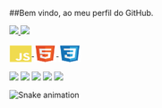 ##Bem vindo, ao meu perfil do GitHub.



<div>
   <a href="https://github.com/Gustavofurtad">
   <img height="180em" src="https://github-readme-stats.vercel.app/api?username=Gustavofurtad&show_icons=true&theme=dracula&include_all_commits=true&count_private=true"/>
   <img height="180em" src="https://github-readme-stats.vercel.app/api/top-langs/?username=Gustavofurtad&layout=compact&langs_count=6&theme=dracula"/>
 </div>
  
  <div style="display: inline_block"><br>
   <img align="center" alt="Js" height="30" width="40"          src="https://raw.githubusercontent.com/devicons/devicon/master/icons/javascript/javascript-plain.svg">
   <img align="center" alt="HTML" height="30" width="40"  src="https://raw.githubusercontent.com/devicons/devicon/master/icons/html5/html5-original.svg">
   <img align="center" alt="CSS" height="30" width="40"  src="https://raw.githubusercontent.com/devicons/devicon/master/icons/css3/css3-original.svg">  
 </div>
 
 <br>
 
<div> 
  <a href="" target="_blank"><img src="https://img.shields.io/badge/YouTube-FF0000?style=for-the-badge&logo=youtube&logoColor=white" target="_blank"></a>
  <a href="" target="_blank"><img src="https://img.shields.io/badge/-Instagram-%23E4405F?style=for-the-badge&logo=instagram&logoColor=white" target="_blank"></a>
 <a href="" target="_blank"><img src="https://img.shields.io/badge/Discord-7289DA?style=for-the-badge&logo=discord&logoColor=white" target="_blank"></a> 
  <a href = ""><img src="https://img.shields.io/badge/-Gmail-%23333?style=for-the-badge&logo=gmail&logoColor=white" target="_blank"></a>
  <a href="" target="_blank"><img src="https://img.shields.io/badge/-LinkedIn-%230077B5?style=for-the-badge&logo=linkedin&logoColor=white" target="_blank"></a> 
 
  ![Snake animation](https://github.com/devemdobro/devemdobro/blob/output/github-contribution-grid-snake.svg)

</div> 
